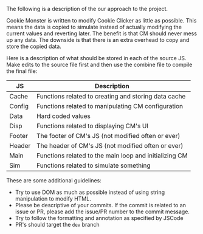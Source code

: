 The following is a description of the our approach to the project.

Cookie Monster is written to modify Cookie Clicker as little as possible.  This means the data is copied to simulate instead of actually modifying the current values and reverting later.  The benefit is that CM should never mess up any data.  The downside is that there is an extra overhead to copy and store the copied data.

Here is a description of what should be stored in each of the source JS. Make edits to the source file first and then use the combine file to compile the final file:

JS | Description
-- | -
Cache | Functions related to creating and storing data cache
Config | Functions related to manipulating CM configuration
Data | Hard coded values
Disp | Functions related to displaying CM's UI
Footer | The footer of CM's JS (not modified often or ever)
Header | The header of CM's JS (not modified often or ever)
Main | Functions related to the main loop and initializing CM
Sim | Functions related to simulate something

These are some additional guidelines:
- Try to use DOM as much as possible instead of using string manipulation to modify HTML.
- Please be descriptive of your commits.  If the commit is related to an issue or PR, please add the issue/PR number to the commit message.
- Try to follow the formatting and annotation as specified by JSCode
- PR's should target the `dev` branch
